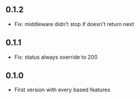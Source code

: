 ## 0.1.2

- Fix: middleware didn't stop if doesn't return next

## 0.1.1

- Fix: status always override to 200

## 0.1.0

- First version with every based features
